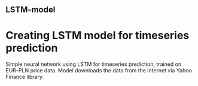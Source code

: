 ## LSTM-model
# Creating LSTM model for timeseries prediction

Simple neural network using LSTM for timeseries prediction, trained on EUR-PLN price data. Model downloads the data from the internet via Yahoo Finance library.
